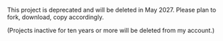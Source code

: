 This project is deprecated and will be deleted in May 2027. Please plan to fork, download, copy accordingly.

(Projects inactive for ten years or more will be deleted from my account.)
